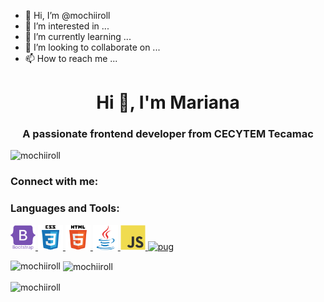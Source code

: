 - 👋 Hi, I’m @mochiiroll
- 👀 I’m interested in ...
- 🌱 I’m currently learning ...
- 💞️ I’m looking to collaborate on ...
- 📫 How to reach me ...
<h1 align="center">Hi 👋, I'm Mariana</h1>
<h3 align="center">A passionate frontend developer from CECYTEM Tecamac</h3>

<p align="left"> <img src="https://komarev.com/ghpvc/?username=mochiiroll&label=Profile%20views&color=0e75b6&style=flat" alt="mochiiroll" /> </p>

<h3 align="left">Connect with me:</h3>
<p align="left">
</p>

<h3 align="left">Languages and Tools:</h3>
<p align="left"> <a href="https://getbootstrap.com" target="_blank" rel="noreferrer"> <img src="https://raw.githubusercontent.com/devicons/devicon/master/icons/bootstrap/bootstrap-plain-wordmark.svg" alt="bootstrap" width="40" height="40"/> </a> <a href="https://www.w3schools.com/css/" target="_blank" rel="noreferrer"> <img src="https://raw.githubusercontent.com/devicons/devicon/master/icons/css3/css3-original-wordmark.svg" alt="css3" width="40" height="40"/> </a> <a href="https://www.w3.org/html/" target="_blank" rel="noreferrer"> <img src="https://raw.githubusercontent.com/devicons/devicon/master/icons/html5/html5-original-wordmark.svg" alt="html5" width="40" height="40"/> </a> <a href="https://www.java.com" target="_blank" rel="noreferrer"> <img src="https://raw.githubusercontent.com/devicons/devicon/master/icons/java/java-original.svg" alt="java" width="40" height="40"/> </a> <a href="https://developer.mozilla.org/en-US/docs/Web/JavaScript" target="_blank" rel="noreferrer"> <img src="https://raw.githubusercontent.com/devicons/devicon/master/icons/javascript/javascript-original.svg" alt="javascript" width="40" height="40"/> </a> <a href="https://pugjs.org" target="_blank" rel="noreferrer"> <img src="https://cdn.worldvectorlogo.com/logos/pug.svg" alt="pug" width="40" height="40"/> </a> </p>

<p><img align="left" src="https://github-readme-stats.vercel.app/api/top-langs?username=mochiiroll&show_icons=true&locale=en&layout=compact" alt="mochiiroll" /></p>

<p>&nbsp;<img align="center" src="https://github-readme-stats.vercel.app/api?username=mochiiroll&show_icons=true&locale=en" alt="mochiiroll" /></p>

<p><img align="center" src="https://github-readme-streak-stats.herokuapp.com/?user=mochiiroll&" alt="mochiiroll" /></p>

<!---
mochiiroll/mochiiroll is a ✨ special ✨ repository because its `README.md` (this file) appears on your GitHub profile.
You can click the Preview link to take a look at your changes.
--->
